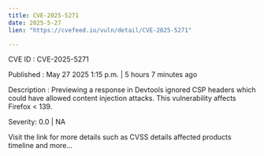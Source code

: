 ```yaml
---
title: CVE-2025-5271
date: 2025-5-27
lien: "https://cvefeed.io/vuln/detail/CVE-2025-5271"

---
```


CVE ID : CVE-2025-5271

Published :  May 27
2025
1:15 p.m. | 5 hours
7 minutes ago

Description : Previewing a response in Devtools ignored CSP headers
which could have allowed content injection attacks. This vulnerability affects Firefox < 139.

Severity: 0.0 | NA

Visit the link for more details
such as CVSS details
affected products
timeline
and more...
